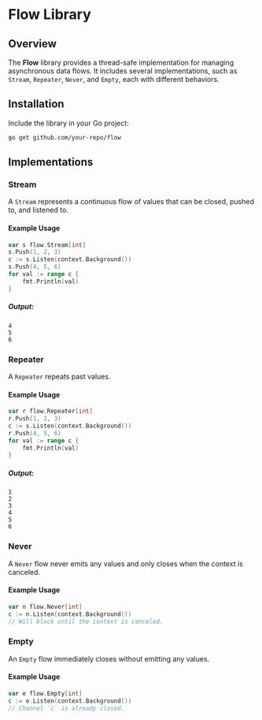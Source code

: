 # Flow Library

## Overview

The **Flow** library provides a thread-safe implementation for managing asynchronous data flows. 
It includes several implementations, such as `Stream`, `Repeater`, `Never`, and `Empty`, each with different behaviors.

## Installation

Include the library in your Go project:

```bash
go get github.com/your-repo/flow
```

## Implementations

### Stream
A `Stream` represents a continuous flow of values that can be closed, pushed to, and listened to.

#### Example Usage

```go
var s flow.Stream[int]
s.Push(1, 2, 3)
c := s.Listen(context.Background())
s.Push(4, 5, 6)
for val := range c {
    fmt.Println(val)
}
```

##### Output:

```
4
5
6
```

### Repeater
A `Repeater` repeats past values.

#### Example Usage

```go
var r flow.Repeater[int]
r.Push(1, 2, 3)
c := s.Listen(context.Background())
r.Push(4, 5, 6)
for val := range c {
    fmt.Println(val)
}
```

##### Output:

```
1
2
3
4
5
6
```

### Never
A `Never` flow never emits any values and only closes when the context is canceled.

#### Example Usage
```go
var n flow.Never[int]
c := n.Listen(context.Background())
// Will block until the context is canceled.
```

### Empty
An `Empty` flow immediately closes without emitting any values.

#### Example Usage
```go
var e flow.Empty[int]
c := e.Listen(context.Background())
// Channel `c` is already closed.
```